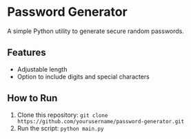 # Password Generator
A simple Python utility to generate secure random passwords.

## Features
- Adjustable length
- Option to include digits and special characters

## How to Run
1. Clone this repository: `git clone https://github.com/yourusername/password-generator.git`
2. Run the script: `python main.py`
